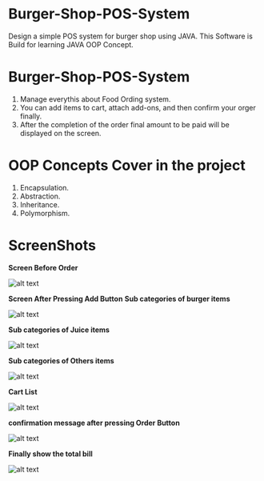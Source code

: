 # Burger-Shop-POS-System
Design a simple POS system for burger shop using JAVA.
This Software is Build for learning JAVA OOP Concept. 

# Burger-Shop-POS-System
1. Manage everythis about Food Ording system.
2. You can add items to cart, attach add-ons, and then confirm your orger finally.
3. After the completion of the order final amount to be paid will be displayed on the screen. 

# OOP Concepts Cover in the project
1. Encapsulation.
2. Abstraction.
3. Inheritance.
4. Polymorphism.

# ScreenShots

**Screen Before Order**

![alt text](https://github.com/uchchwas1/OnlineMobileshop/blob/dev-uchchwas/screenshots/without_order.PNG?raw=true)

**Screen After Pressing Add Button**
**Sub categories of burger items**

![alt text](https://github.com/uchchwas1/OnlineMobileshop/blob/dev-uchchwas/screenshots/burger_items.jpeg?raw=true)

**Sub categories of Juice items**

![alt text](https://github.com/uchchwas1/OnlineMobileshop/blob/dev-uchchwas/screenshots/juice_item.jpeg?raw=true)

**Sub categories of Others items**

![alt text](https://github.com/uchchwas1/OnlineMobileshop/blob/dev-uchchwas/screenshots/others_items.jpeg?raw=true)

**Cart List**

![alt text](https://github.com/uchchwas1/OnlineMobileshop/blob/dev-uchchwas/screenshots/cart_list.jpeg?raw=true)

**confirmation message after pressing Order Button**

![alt text](https://github.com/uchchwas1/OnlineMobileshop/blob/dev-uchchwas/screenshots/confirmation.jpeg?raw=true)

**Finally show the total bill**

![alt text](https://github.com/uchchwas1/OnlineMobileshop/blob/screenshots/Total_Bill.jpeg?raw=true)






